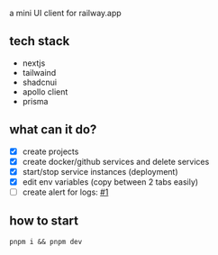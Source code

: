 a mini UI client for railway.app

## tech stack
- nextjs
- tailwaind
- shadcnui
- apollo client
- prisma

## what can it do?
- [x] create projects
- [x] create docker/github services and delete services
- [x] start/stop service instances (deployment)
- [x] edit env variables (copy between 2 tabs easily)
- [ ] create alert for logs: [#1](https://github.com/KMKoushik/mini-rail/pull/1)

## how to start

```
pnpm i && pnpm dev
```
